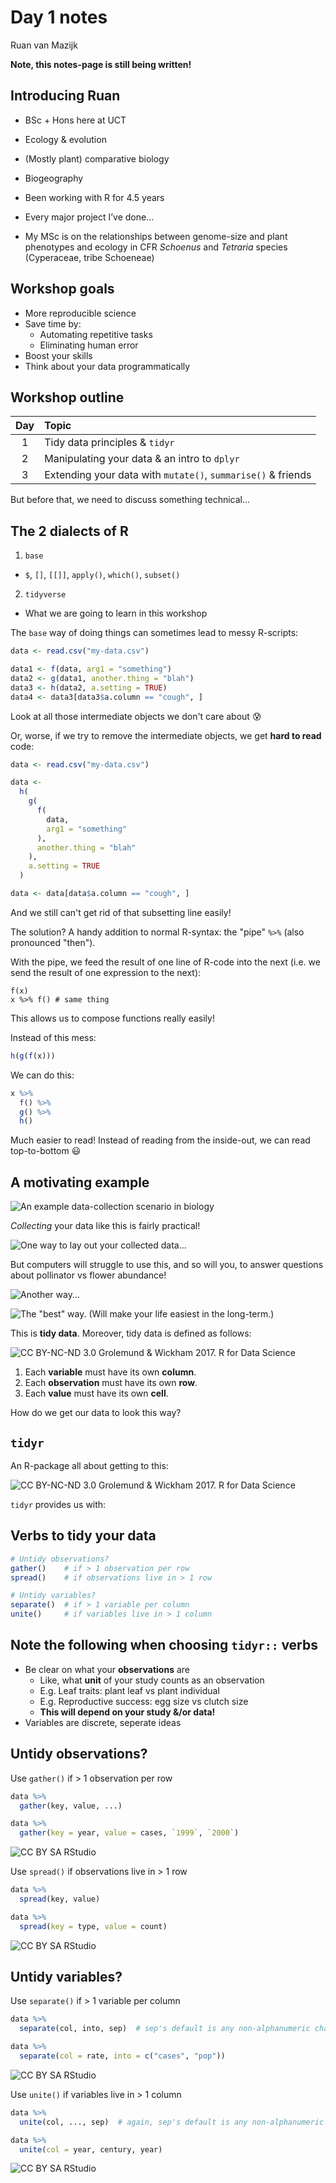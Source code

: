 # Day 1 notes

Ruan van Mazijk

**Note, this notes-page is still being written!**

## Introducing Ruan

- BSc + Hons here at UCT

- Ecology & evolution
- (Mostly plant) comparative biology
- Biogeography

- Been working with R for 4.5 years
- Every major project I’ve done...

- My MSc is on the relationships between genome-size and plant phenotypes and ecology in CFR _Schoenus_ and _Tetraria_ species (Cyperaceae, tribe Schoeneae)

## Workshop goals

- More reproducible science
- Save time by:
  - Automating repetitive tasks
  - Eliminating human error
- Boost your skills
- Think about your data programmatically

## Workshop outline

| Day | Topic                                                        |
|:---:|:-------------------------------------------------------------|
| 1   | Tidy data principles & `tidyr`                               |
| 2   | Manipulating your data & an intro to `dplyr`                 |
| 3   | Extending your data with `mutate()`, `summarise()` & friends |

But before that, we need to discuss something technical...

## The 2 dialects of R

1. `base`
  - `$`, `[]`, `[[]]`, `apply()`, `which()`, `subset()`
2. `tidyverse`
  - What we are going to learn in this workshop

The `base` way of doing things can sometimes lead to messy R-scripts:

```r
data <- read.csv("my-data.csv")

data1 <- f(data, arg1 = "something")
data2 <- g(data1, another.thing = "blah")
data3 <- h(data2, a.setting = TRUE)
data4 <- data3[data3$a.column == "cough", ]
```

Look at all those intermediate objects we don't care about :cold_sweat:

Or, worse, if we try to remove the intermediate objects, we get **hard to read** code:

```r
data <- read.csv("my-data.csv")

data <-
  h(
    g(
      f(
        data,
        arg1 = "something"
      ),
      another.thing = "blah"
    ),
    a.setting = TRUE
  )

data <- data[data$a.column == "cough", ]
```

And we still can't get rid of that subsetting line easily!

The solution? A handy addition to normal R-syntax: the "pipe" `%>%` (also pronounced "then").

With the pipe, we feed the result of one line of R-code into the next (i.e. we send the result of one expression to the next):

```
f(x)
x %>% f() # same thing
```

This allows us to compose functions really easily!

Instead of this mess:

```r
h(g(f(x)))
```

We can do this:

```r
x %>%
  f() %>%
  g() %>%
  h()
```

Much easier to read! Instead of reading from the inside-out, we can read top-to-bottom :smiley:

## A motivating example

![An example data-collection scenario in biology](images/example-data-collection.png)

_Collecting_ your data like this is fairly practical!

![One way to lay out your collected data...](images/example-data-layout-1.png)

But computers will struggle to use this, and so will you, to answer questions about pollinator vs flower abundance!

![Another way...](images/example-data-layout-2.png)

![The "best" way. (Will make your life easiest in the long-term.)](images/example-data-layout-3.png)

This is **tidy data**. Moreover, tidy data is defined as follows:

![CC BY-NC-ND 3.0 Grolemund & Wickham 2017. _R for Data Science_](images/tidy-1.png)

1. Each **variable** must have its own **column**.
2. Each **observation** must have its own **row**.
3. Each **value** must have its own **cell**.

How do we get our data to look this way?

## `tidyr`

An R-package all about getting to this:

![CC BY-NC-ND 3.0 Grolemund & Wickham 2017. _R for Data Science_](images/tidy-1.png)

`tidyr` provides us with:

## Verbs to tidy your data

```r
# Untidy observations?
gather()    # if > 1 observation per row
spread()    # if observations live in > 1 row

# Untidy variables?
separate()  # if > 1 variable per column
unite()     # if variables live in > 1 column 
```

## Note the following when choosing `tidyr::` verbs

- Be clear on what your **observations** are
    - Like, what **unit** of your study counts as an observation
    - E.g. Leaf traits: plant leaf vs plant individual
    - E.g. Reproductive success: egg size vs clutch size
    - **This will depend on your study &/or data!**
- Variables are discrete, seperate ideas

## Untidy observations?

Use `gather()` if > 1 observation per row

```r
data %>%
  gather(key, value, ...)

data %>%
  gather(key = year, value = cases, `1999`, `2000`)
```

![[CC BY SA RStudio](https://www.rstudio.com/resources/cheatsheets/)](images/gather-example.png)

Use `spread()` if observations live in > 1 row

```r
data %>%
  spread(key, value)

data %>%
  spread(key = type, value = count)
```

![[CC BY SA RStudio](https://www.rstudio.com/resources/cheatsheets/)](images/spread-example.png)

## Untidy variables?

Use `separate()` if > 1 variable per column

```r
data %>%
  separate(col, into, sep)  # sep's default is any non-alphanumeric character

data %>%
  separate(col = rate, into = c("cases", "pop"))
```

![[CC BY SA RStudio](https://www.rstudio.com/resources/cheatsheets/)](images/separate-example.png)

Use `unite()` if variables live in > 1 column

```r
data %>%
  unite(col, ..., sep)  # again, sep's default is any non-alphanumeric character

data %>%
  unite(col = year, century, year)
```

![[CC BY SA RStudio](https://www.rstudio.com/resources/cheatsheets/)](images/unite-example.png)
